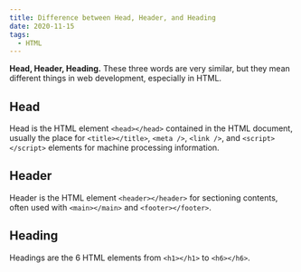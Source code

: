 ```yaml
---
title: Difference between Head, Header, and Heading
date: 2020-11-15
tags:
  - HTML
---
```


**Head, Header, Heading.** These three words are very similar, but they mean different things in web development, especially in HTML.

## Head

Head is the HTML element `<head></head>` contained in the HTML document, usually the place for `<title></title>`, `<meta />`, `<link />`, and `<script></script>` elements for machine processing information.

## Header

Header is the HTML element `<header></header>` for sectioning contents, often used with `<main></main>` and `<footer></footer>`.

## Heading

Headings are the 6 HTML elements from `<h1></h1>` to `<h6></h6>`.
